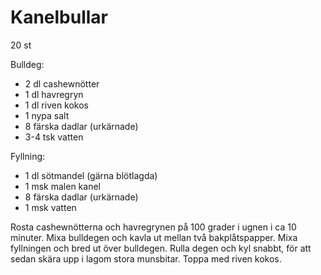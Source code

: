 # Kanelbullar

20 st

Bulldeg:
 - 2 dl cashewnötter
 - 1 dl havregryn
 - 1 dl riven kokos
 - 1 nypa salt 
 - 8 färska dadlar (urkärnade)
 - 3-4 tsk vatten

Fyllning:
 - 1 dl sötmandel (gärna blötlagda)
 - 1 msk malen kanel
 - 8 färska dadlar (urkärnade)
 - 1 msk vatten

Rosta cashewnötterna och havregrynen på 100 grader i ugnen i ca 10 minuter. Mixa bulldegen och kavla ut mellan två bakplåtspapper. Mixa fyllningen och bred ut över bulldegen. Rulla degen och kyl snabbt, för att sedan skära upp i lagom stora munsbitar. Toppa med riven kokos.
